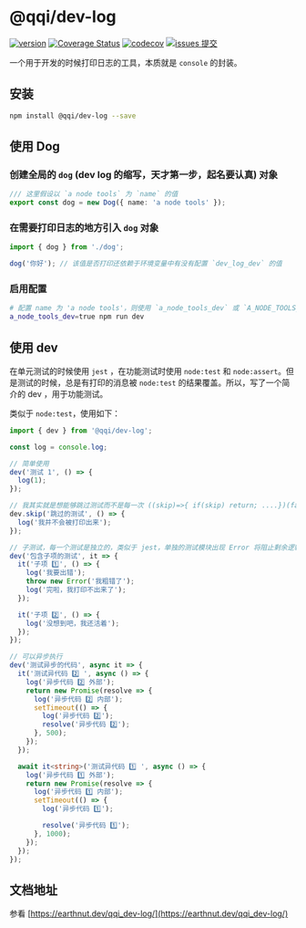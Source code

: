 # @qqi/dev-log

[![version](<https://img.shields.io/npm/v/@qqi/dev-log.svg?logo=npm&logoColor=rgb(0,0,0)&label=版本号&labelColor=rgb(73,73,228)&color=rgb(0,0,0)>)](https://www.npmjs.com/package/@qqi/dev-log) [![Coverage Status](<https://img.shields.io/coverallsCoverage/github/earthnutDev/@qqi/dev-log?logo=coveralls&label=coveralls&labelColor=rgb(12, 244, 39)&color=rgb(0,0,0)>)](https://coveralls.io/github/earthnutDev/@qqi/dev-log?branch=main) [![codecov](<https://img.shields.io/codecov/c/github/earthnutDev/@qqi/dev-log/main?logo=codecov&label=codecov&labelColor=rgb(7, 245, 245)&color=rgb(0,0,0)>)](https://codecov.io/gh/earthnutDev/@qqi/dev-log) [![issues 提交](<https://img.shields.io/badge/issues-提交-rgb(255,0,63)?logo=github>)](https://github.com/earthnutDev/@qqi/dev-log/issues)

一个用于开发的时候打印日志的工具，本质就是 `console` 的封装。

## 安装

```bash
npm install @qqi/dev-log --save
```

## 使用 Dog

### 创建全局的 `dog` (dev log 的缩写，天才第一步，起名要认真) 对象

```ts
/// 这里假设以 `a node tools` 为 `name` 的值
export const dog = new Dog({ name: 'a node tools' });
```

### 在需要打印日志的地方引入 `dog` 对象

```ts
import { dog } from './dog';

dog('你好'); // 该值是否打印还依赖于环境变量中有没有配置 `dev_log_dev` 的值
```

### 启用配置

```bash
# 配置 name 为 'a node tools'，则使用 `a_node_tools_dev` 或 `A_NODE_TOOLS_DEV` 来启动
a_node_tools_dev=true npm run dev
```

## 使用 dev

在单元测试的时候使用 `jest` ，在功能测试时使用 `node:test` 和 `node:assert`。但是测试的时候，总是有打印的消息被 `node:test` 的结果覆盖。所以，写了一个简介的 dev ，用于功能测试。

类似于 `node:test`，使用如下：

```ts
import { dev } from '@qqi/dev-log';

const log = console.log;

// 简单使用
dev('测试 1', () => {
  log(1);
});

// 我其实就是想能够跳过测试而不是每一次 ((skip)=>{ if(skip) return; ....})(false)
dev.skip('跳过的测试', () => {
  log('我并不会被打印出来');
});

// 子测试，每一个测试是独立的，类似于 jest，单独的测试模块出现 Error 将阻止剩余逻辑执行
dev('包含子项的测试', it => {
  it('子项 1️⃣', () => {
    log('我要出错');
    throw new Error('我粗错了');
    log('完啦，我打印不出来了');
  });

  it('子项 2️⃣', () => {
    log('没想到吧，我还活着');
  });
});

// 可以异步执行
dev('测试异步的代码', async it => {
  it('测试异代码 2️⃣ ', async () => {
    log('异步代码 2️⃣ 外部');
    return new Promise(resolve => {
      log('异步代码 2️⃣ 内部');
      setTimeout(() => {
        log('异步代码 2️⃣');
        resolve('异步代码 2️⃣');
      }, 500);
    });
  });

  await it<string>('测试异代码 1️⃣ ', async () => {
    log('异步代码 1️⃣ 外部');
    return new Promise(resolve => {
      log('异步代码 1️⃣ 内部');
      setTimeout(() => {
        log('异步代码 1️⃣');

        resolve('异步代码 1️⃣');
      }, 1000);
    });
  });
});
```

## 文档地址

参看 [https://earthnut.dev/qqi_dev-log/](https://earthnut.dev/qqi_dev-log/)
